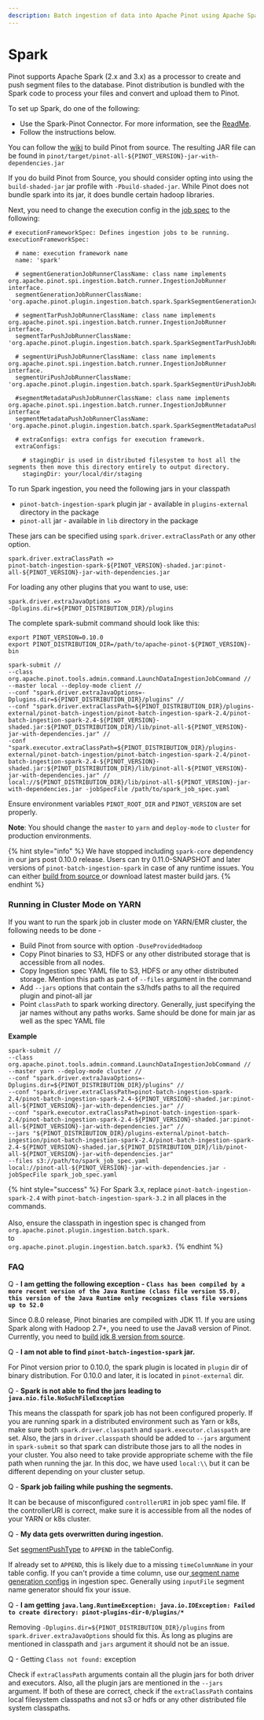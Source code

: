 ```yaml
---
description: Batch ingestion of data into Apache Pinot using Apache Spark.
---
```


# Spark

Pinot supports Apache Spark (2.x and 3.x) as a processor to create and push segment files to the database. Pinot distribution is bundled with the Spark code to process your files and convert and upload them to Pinot.

To set up Spark, do one of the following:

* Use the Spark-Pinot Connector. For more information, see the [ReadMe](https://github.com/apache/pinot/blob/master/pinot-connectors/pinot-spark-3-connector/README.md).
* Follow the instructions below.

You can follow the [wiki](../../getting-started/running-pinot-locally.md#build-from-source-or-download-the-distribution) to build Pinot from source. The resulting JAR file can be found in `pinot/target/pinot-all-${PINOT_VERSION}-jar-with-dependencies.jar`

If you do build Pinot from Source, you should consider opting into using the `build-shaded-jar` jar profile with `-Pbuild-shaded-jar`. While Pinot does not bundle spark into its jar, it does bundle certain hadoop libraries.

Next, you need to change the execution config in the [job spec](./#create-schema-configuration) to the following:

```
# executionFrameworkSpec: Defines ingestion jobs to be running.
executionFrameworkSpec:

  # name: execution framework name
  name: 'spark'

  # segmentGenerationJobRunnerClassName: class name implements org.apache.pinot.spi.ingestion.batch.runner.IngestionJobRunner interface.
  segmentGenerationJobRunnerClassName: 'org.apache.pinot.plugin.ingestion.batch.spark.SparkSegmentGenerationJobRunner'

  # segmentTarPushJobRunnerClassName: class name implements org.apache.pinot.spi.ingestion.batch.runner.IngestionJobRunner interface.
  segmentTarPushJobRunnerClassName: 'org.apache.pinot.plugin.ingestion.batch.spark.SparkSegmentTarPushJobRunner'

  # segmentUriPushJobRunnerClassName: class name implements org.apache.pinot.spi.ingestion.batch.runner.IngestionJobRunner interface.
  segmentUriPushJobRunnerClassName: 'org.apache.pinot.plugin.ingestion.batch.spark.SparkSegmentUriPushJobRunner'

  #segmentMetadataPushJobRunnerClassName: class name implements org.apache.pinot.spi.ingestion.batch.runner.IngestionJobRunner interface
  segmentMetadataPushJobRunnerClassName: 'org.apache.pinot.plugin.ingestion.batch.spark.SparkSegmentMetadataPushJobRunner'

  # extraConfigs: extra configs for execution framework.
  extraConfigs:

    # stagingDir is used in distributed filesystem to host all the segments then move this directory entirely to output directory.
    stagingDir: your/local/dir/staging
```

To run Spark ingestion, you need the following jars in your classpath

* `pinot-batch-ingestion-spark` plugin jar - available in `plugins-external` directory in the package
* `pinot-all` jar - available in `lib` directory in the package

These jars can be specified using `spark.driver.extraClassPath` or any other option.

```
spark.driver.extraClassPath =>
pinot-batch-ingestion-spark-${PINOT_VERSION}-shaded.jar:pinot-all-${PINOT_VERSION}-jar-with-dependencies.jar
```

For loading any other plugins that you want to use, use:

```
spark.driver.extraJavaOptions =>
-Dplugins.dir=${PINOT_DISTRIBUTION_DIR}/plugins
```

The complete spark-submit command should look like this:

```
export PINOT_VERSION=0.10.0
export PINOT_DISTRIBUTION_DIR=/path/to/apache-pinot-${PINOT_VERSION}-bin

spark-submit //
--class org.apache.pinot.tools.admin.command.LaunchDataIngestionJobCommand //
--master local --deploy-mode client //
--conf "spark.driver.extraJavaOptions=-Dplugins.dir=${PINOT_DISTRIBUTION_DIR}/plugins" //
--conf "spark.driver.extraClassPath=${PINOT_DISTRIBUTION_DIR}/plugins-external/pinot-batch-ingestion/pinot-batch-ingestion-spark-2.4/pinot-batch-ingestion-spark-2.4-${PINOT_VERSION}-shaded.jar:${PINOT_DISTRIBUTION_DIR}/lib/pinot-all-${PINOT_VERSION}-jar-with-dependencies.jar" //
-conf "spark.executor.extraClassPath=${PINOT_DISTRIBUTION_DIR}/plugins-external/pinot-batch-ingestion/pinot-batch-ingestion-spark-2.4/pinot-batch-ingestion-spark-2.4-${PINOT_VERSION}-shaded.jar:${PINOT_DISTRIBUTION_DIR}/lib/pinot-all-${PINOT_VERSION}-jar-with-dependencies.jar" //
local://${PINOT_DISTRIBUTION_DIR}/lib/pinot-all-${PINOT_VERSION}-jar-with-dependencies.jar -jobSpecFile /path/to/spark_job_spec.yaml
```

Ensure environment variables `PINOT_ROOT_DIR` and `PINOT_VERSION` are set properly.

**Note**: You should change the `master` to `yarn` and `deploy-mode` to `cluster` for production environments.

{% hint style="info" %}
We have stopped including `spark-core` dependency in our jars post 0.10.0 release. Users can try 0.11.0-SNAPSHOT and later versions of `pinot-batch-ingestion-spark` in case of any runtime issues. You can either [build from source ](../../getting-started/)or download latest master build jars.
{% endhint %}

### Running in Cluster Mode on YARN

If you want to run the spark job in cluster mode on YARN/EMR cluster, the following needs to be done -

* Build Pinot from source with option `-DuseProvidedHadoop`
* Copy Pinot binaries to S3, HDFS or any other distributed storage that is accessible from all nodes.
* Copy Ingestion spec YAML file to S3, HDFS or any other distributed storage. Mention this path as part of `--files` argument in the command
* Add `--jars` options that contain the s3/hdfs paths to all the required plugin and pinot-all jar
* Point `classPath` to spark working directory.  Generally, just specifying the jar names without any paths works. Same should be done for main jar as well as the spec YAML file

**Example**

```
spark-submit //
--class org.apache.pinot.tools.admin.command.LaunchDataIngestionJobCommand //
--master yarn --deploy-mode cluster //
--conf "spark.driver.extraJavaOptions=-Dplugins.dir=${PINOT_DISTRIBUTION_DIR}/plugins" //
--conf "spark.driver.extraClassPath=pinot-batch-ingestion-spark-2.4/pinot-batch-ingestion-spark-2.4-${PINOT_VERSION}-shaded.jar:pinot-all-${PINOT_VERSION}-jar-with-dependencies.jar" //
--conf "spark.executor.extraClassPath=pinot-batch-ingestion-spark-2.4/pinot-batch-ingestion-spark-2.4-${PINOT_VERSION}-shaded.jar:pinot-all-${PINOT_VERSION}-jar-with-dependencies.jar" //
--jars "${PINOT_DISTRIBUTION_DIR}/plugins-external/pinot-batch-ingestion/pinot-batch-ingestion-spark-2.4/pinot-batch-ingestion-spark-2.4-${PINOT_VERSION}-shaded.jar,${PINOT_DISTRIBUTION_DIR}/lib/pinot-all-${PINOT_VERSION}-jar-with-dependencies.jar"
--files s3://path/to/spark_job_spec.yaml
local://pinot-all-${PINOT_VERSION}-jar-with-dependencies.jar -jobSpecFile spark_job_spec.yaml
```

{% hint style="success" %}
For Spark 3.x, replace `pinot-batch-ingestion-spark-2.4` with `pinot-batch-ingestion-spark-3.2` in all places in the commands. \
\
Also, ensure the classpath in ingestion spec is changed from `org.apache.pinot.plugin.ingestion.batch.spark.`\
to \
`org.apache.pinot.plugin.ingestion.batch.spark3.`
{% endhint %}

### FAQ

Q - **I am getting the following exception - `Class has been compiled by a more recent version of the Java Runtime (class file version 55.0), this version of the Java Runtime only recognizes class file versions up to 52.0`**

Since 0.8.0 release, Pinot binaries are compiled with JDK 11. If you are using Spark along with Hadoop 2.7+, you need to use the Java8 version of Pinot. Currently, you need to [build jdk 8 version from source](../../getting-started/).



Q - **I am not able to find `pinot-batch-ingestion-spark` jar.**

For Pinot version prior to 0.10.0, the spark plugin is located in `plugin` dir of binary distribution. For 0.10.0 and later, it is located in `pinot-external` dir.



Q - **Spark is not able to find the jars** **leading to**  **`java.nio.file.NoSuchFileException`**

This means the classpath for spark job has not been configured properly. If you are running spark in a distributed environment such as Yarn or k8s, make sure both `spark.driver.classpath` and `spark.executor.classpath` are set. Also, the jars in `driver.classpath` should be added to `--jars` argument in `spark-submit` so that spark can distribute those jars to all the nodes in your cluster. You also need to take provide appropriate scheme with the file path when running the jar. In this doc, we have used `local:\\` but it can be different depending on your cluster setup.



Q - **Spark job failing while pushing the segments.**

It can be because of misconfigured `controllerURI` in job spec yaml file. If the controllerURI is correct, make sure it is accessible from all the nodes of your YARN or k8s cluster.



Q - **My data gets overwritten during ingestion.**

Set [segmentPushType](../../../configuration-reference/table.md#segments-config) to `APPEND` in the tableConfig.

If already set to `APPEND`, this is likely due to a missing `timeColumnName` in your table config. If you can't provide a time column, use our[ segment name generation configs](../../../configuration-reference/job-specification.md#segment-name-generator-spec) in ingestion spec. Generally using `inputFile` segment name generator should fix your issue.



Q - **I am getting `java.lang.RuntimeException: java.io.IOException: Failed to create directory: pinot-plugins-dir-0/plugins/*`**

Removing `-Dplugins.dir=${PINOT_DISTRIBUTION_DIR}/plugins` from `spark.driver.extraJavaOptions`  should fix this. As long as plugins are mentioned in classpath and `jars` argument it should not be an issue.



Q - Getting `Class not found:` exception

Check if `extraClassPath` arguments contain all the plugin jars for both driver and executors. Also, all the plugin jars are mentioned in the `--jars` argument. If both of these are correct, check if the `extraClassPath` contains local filesystem classpaths and not s3 or hdfs or any other distributed file system classpaths.


